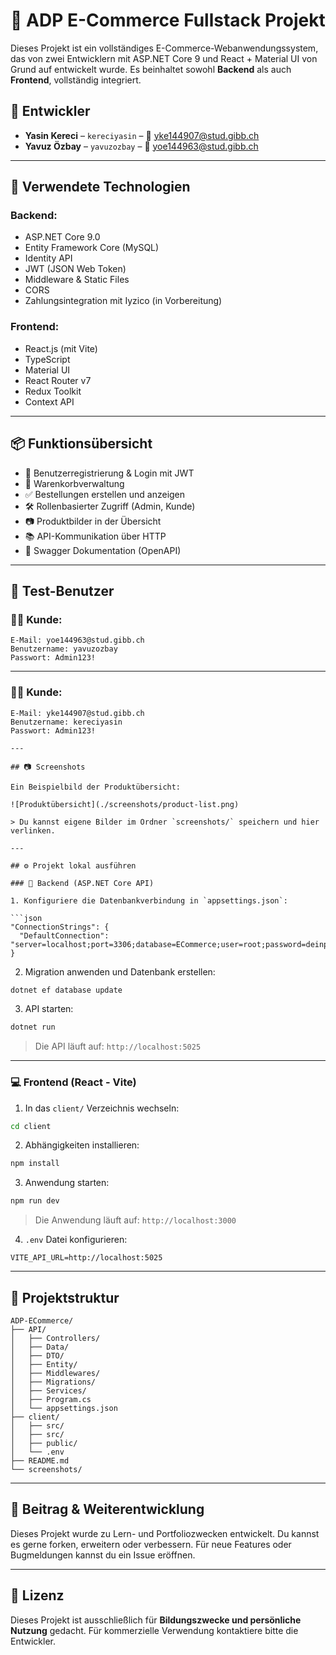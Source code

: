 
# 🛒 ADP E-Commerce Fullstack Projekt

Dieses Projekt ist ein vollständiges E-Commerce-Webanwendungssystem, das von zwei Entwicklern mit ASP.NET Core 9 und React + Material UI von Grund auf entwickelt wurde. Es beinhaltet sowohl **Backend** als auch **Frontend**, vollständig integriert.

## 👥 Entwickler

- **Yasin Kereci** – `kereciyasin` – 📧 yke144907@stud.gibb.ch  
- **Yavuz Özbay** – `yavuzozbay` – 📧 yoe144963@stud.gibb.ch

---

## 🚀 Verwendete Technologien

### Backend:
- ASP.NET Core 9.0
- Entity Framework Core (MySQL)
- Identity API
- JWT (JSON Web Token)
- Middleware & Static Files
- CORS
- Zahlungsintegration mit Iyzico (in Vorbereitung)

### Frontend:
- React.js (mit Vite)
- TypeScript
- Material UI
- React Router v7
- Redux Toolkit
- Context API

---

## 📦 Funktionsübersicht

- 👤 Benutzerregistrierung & Login mit JWT
- 🛒 Warenkorbverwaltung
- ✅ Bestellungen erstellen und anzeigen
- 🛠️ Rollenbasierter Zugriff (Admin, Kunde)
- 📷 Produktbilder in der Übersicht
- 📚 API-Kommunikation über HTTP
- 🧾 Swagger Dokumentation (OpenAPI)

---

## 👤 Test-Benutzer

### 👨‍💼 Kunde:

```
E-Mail: yoe144963@stud.gibb.ch  
Benutzername: yavuzozbay  
Passwort: Admin123!
```

---


### 👨‍💼 Kunde:

```
E-Mail: yke144907@stud.gibb.ch  
Benutzername: kereciyasin  
Passwort: Admin123!

---

## 📷 Screenshots

Ein Beispielbild der Produktübersicht:

![Produktübersicht](./screenshots/product-list.png)

> Du kannst eigene Bilder im Ordner `screenshots/` speichern und hier verlinken.

---

## ⚙️ Projekt lokal ausführen

### 🔧 Backend (ASP.NET Core API)

1. Konfiguriere die Datenbankverbindung in `appsettings.json`:

```json
"ConnectionStrings": {
  "DefaultConnection": "server=localhost;port=3306;database=ECommerce;user=root;password=deinpasswort;"
}
```

2. Migration anwenden und Datenbank erstellen:

```bash
dotnet ef database update
```

3. API starten:

```bash
dotnet run
```

> Die API läuft auf: `http://localhost:5025`

---

### 💻 Frontend (React - Vite)

1. In das `client/` Verzeichnis wechseln:

```bash
cd client
```

2. Abhängigkeiten installieren:

```bash
npm install
```

3. Anwendung starten:

```bash
npm run dev
```

> Die Anwendung läuft auf: `http://localhost:3000`

4. `.env` Datei konfigurieren:

```env
VITE_API_URL=http://localhost:5025
```

---

## 📁 Projektstruktur

```
ADP-ECommerce/
├── API/
│   ├── Controllers/
│   ├── Data/
│   ├── DTO/
│   ├── Entity/
│   ├── Middlewares/
│   ├── Migrations/
│   ├── Services/
│   ├── Program.cs
│   └── appsettings.json
├── client/
│   ├── src/
│   ├── src/
│   ├── public/
│   └── .env
├── README.md
└── screenshots/
```

---



## 🤝 Beitrag & Weiterentwicklung

Dieses Projekt wurde zu Lern- und Portfoliozwecken entwickelt. Du kannst es gerne forken, erweitern oder verbessern. Für neue Features oder Bugmeldungen kannst du ein Issue eröffnen.

---

## 📄 Lizenz

Dieses Projekt ist ausschließlich für **Bildungszwecke und persönliche Nutzung** gedacht. Für kommerzielle Verwendung kontaktiere bitte die Entwickler.
